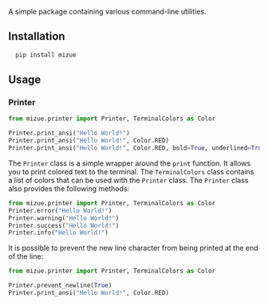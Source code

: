 A simple package containing various command-line utilities.

## Installation

```bash
  pip install mizue
```

## Usage

### Printer

```python
from mizue.printer import Printer, TerminalColors as Color

Printer.print_ansi("Hello World!")
Printer.print_ansi("Hello World!", Color.RED)
Printer.print_ansi("Hello World!", Color.RED, bold=True, underlined=True)
```
The ``Printer`` class is a simple wrapper around the ``print`` function. It allows you to print colored text to the terminal. The ``TerminalColors`` class contains a list of colors that can be used with the ``Printer`` class.
The ``Printer`` class also provides the following methods:
```python
from mizue.printer import Printer, TerminalColors as Color
Printer.error("Hello World!")
Printer.warning("Hello World!")
Printer.success("Hello World!")
Printer.info("Hello World!")
```

It is possible to prevent the new line character from being printed at the end of the line:

```python
from mizue.printer import Printer, TerminalColors as Color

Printer.prevent_newline(True)
Printer.print_ansi("Hello World!", Color.RED)
```